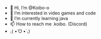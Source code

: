 - 👋 Hi, I’m @Koibo-o
- 👀 I’m interested in video games and code
- 🌱 I’m currently learning java
- 📫 How to reach me .koibo. (Discord)
- ৻( •̀ ᗜ •́ ৻)
